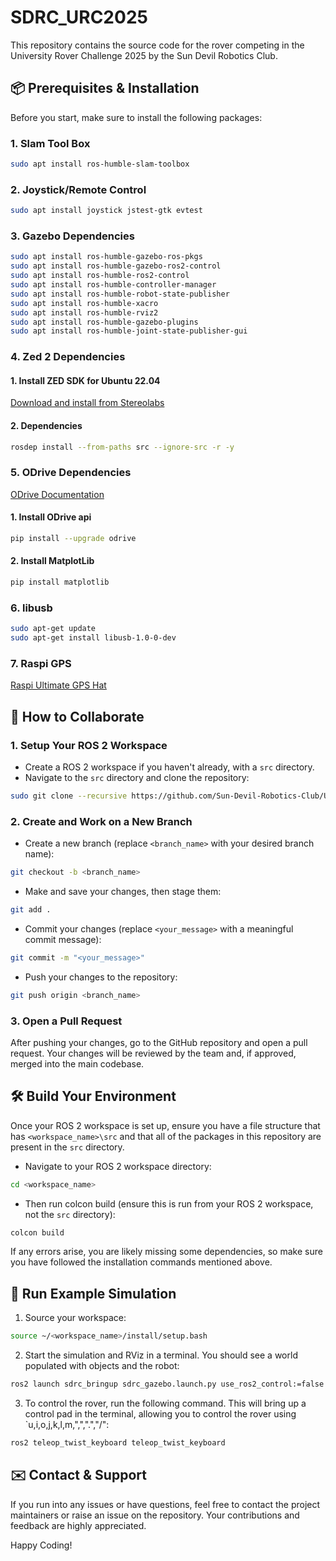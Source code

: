 # SDRC_URC2025

This repository contains the source code for the rover competing in the University Rover Challenge 2025 by the Sun Devil Robotics Club.

## 📦 Prerequisites & Installation

Before you start, make sure to install the following packages:

### 1. Slam Tool Box

```bash
sudo apt install ros-humble-slam-toolbox
```

### 2. Joystick/Remote Control

```bash
sudo apt install joystick jstest-gtk evtest
```

### 3. Gazebo Dependencies

```bash
sudo apt install ros-humble-gazebo-ros-pkgs
sudo apt install ros-humble-gazebo-ros2-control
sudo apt install ros-humble-ros2-control
sudo apt install ros-humble-controller-manager
sudo apt install ros-humble-robot-state-publisher
sudo apt install ros-humble-xacro
sudo apt install ros-humble-rviz2
sudo apt install ros-humble-gazebo-plugins
sudo apt install ros-humble-joint-state-publisher-gui
```

### 4. Zed 2 Dependencies

#### 1. Install ZED SDK for Ubuntu 22.04

[Download and install from Stereolabs](https://www.stereolabs.com/developers/release/)

#### 2. Dependencies

```bash
rosdep install --from-paths src --ignore-src -r -y
```

### 5. ODrive Dependencies

[ODrive Documentation](https://docs.odriverobotics.com/v/0.5.6/getting-started.html)

#### 1. Install ODrive api

```bash
pip install --upgrade odrive
```

#### 2. Install MatplotLib

```bash
pip install matplotlib
```

### 6. libusb

```bash
sudo apt-get update
sudo apt-get install libusb-1.0-0-dev
```

### 7. Raspi GPS

[Raspi Ultimate GPS Hat](https://learn.adafruit.com/adafruit-ultimate-gps-hat-for-raspberry-pi/pi-setup)


## 🤝 How to Collaborate

### 1. Setup Your ROS 2 Workspace

- Create a ROS 2 workspace if you haven't already, with a `src` directory.
- Navigate to the `src` directory and clone the repository:

```bash
sudo git clone --recursive https://github.com/Sun-Devil-Robotics-Club/URC_2025_SRC_Code.git .
```

### 2. Create and Work on a New Branch

- Create a new branch (replace `<branch_name>` with your desired branch name):

```bash
git checkout -b <branch_name>
```

- Make and save your changes, then stage them:

```bash
git add .
```

- Commit your changes (replace `<your_message>` with a meaningful commit message):

```bash
git commit -m "<your_message>"
```

- Push your changes to the repository:

```bash
git push origin <branch_name>
```

### 3. Open a Pull Request

After pushing your changes, go to the GitHub repository and open a pull request. Your changes will be reviewed by the team and, if approved, merged into the main codebase.

## 🛠️ Build Your Environment

Once your ROS 2 workspace is set up, ensure you have a file structure that has `<workspace_name>\src` and that all of the packages in this repository are present in the `src` directory.

- Navigate to your ROS 2 workspace directory:

```bash
cd <workspace_name>
```

- Then run colcon build (ensure this is run from your ROS 2 workspace, not the `src` directory):

```bash
colcon build
```

If any errors arise, you are likely missing some dependencies, so make sure you have followed the installation commands mentioned above.

## 🚀 Run Example Simulation

1. Source your workspace:

```bash
source ~/<workspace_name>/install/setup.bash
```

2. Start the simulation and RViz in a terminal. You should see a world populated with objects and the robot:

```bash
ros2 launch sdrc_bringup sdrc_gazebo.launch.py use_ros2_control:=false
```

3. To control the rover, run the following command. This will bring up a control pad in the terminal, allowing you to control the rover using `u,i,o,j,k,l,m,",",".","/":

```bash
ros2 teleop_twist_keyboard teleop_twist_keyboard
```

## ✉️ Contact & Support

If you run into any issues or have questions, feel free to contact the project maintainers or raise an issue on the repository. Your contributions and feedback are highly appreciated.

Happy Coding!
